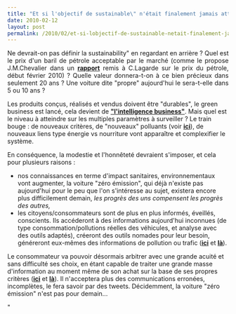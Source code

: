 ```yaml
---
title: "Et si l'objectif de sustainable\" n'était finalement jamais atteint ?\""
date: 2010-02-12
layout: post
permalink: /2010/02/et-si-lobjectif-de-sustainable-netait-finalement-jamais-atteint.html
---
```


<p style="text-align: justify">Ne devrait-on pas définir la sustainability" en regardant en arrière ? Quel est le prix d'un baril de pétrole acceptable par le marché (comme le propose J.M.Chevalier dans un <strong><span style=""text-decoration: underline""><a href=""http://www.economie.gouv.fr/services/rap10/100211rapchevalier.pdf"" target=""_blank"">rapport</a></span></strong> remis à C.Lagarde sur le prix du pétrole, début février 2010) ? Quelle valeur donnera-t-on à ce bien précieux dans seulement 20 ans ? Une voiture dite "propre" aujourd'hui le sera-t-elle dans 5 ou 10 ans ?</p> <p style=""text-align: justify"">Les produits conçus, réalisés et vendus doivent être "durables", le green business est lancé, cela devient de <a href=""http://www.ethicalcorp.com/#EC-left"" target=""_blank"" title=""un exemple ...""><strong>"l'intelligence business"</strong></a>. Mais quel est le niveau à atteindre sur les multiples paramètres à surveiller ? Le train bouge : de nouveaux critères, de "nouveaux" polluants (voir <strong><span style=""text-decoration: underline""><a href=""/2010/02/health-impact-of-traffic-pollution.html"" target=""_blank"">ici</a></span></strong>), de nouveaux liens type énergie vs nourriture vont apparaître et complexifier le système. </p> <p style=""text-align: justify""> </p>  <!--more-->  <p style=""text-align: justify"">En conséquence, la modestie et l'honnêteté devraient s'imposer, et cela pour plusieurs raisons :</p> <ul> <li id=""""> <div style=""text-align: justify"">nos connaissances en terme d'impact sanitaires, environnementaux vont augmenter, la voiture "zéro émission", qui déjà n'existe pas aujourd'hui pour le peu que l'on s'intéresse au sujet, existera encore plus difficilement demain, <em>les progrès des uns compensent les progrès des autres,</em></div></li> <li> <div style=""text-align: justify"">les citoyens/consommateurs sont de plus en plus informés, éveillés, conscients. Ils accéderont à des informations aujourd'hui inconnues (de type consommation/pollutions réelles des véhicules, et analyse avec des outils adaptés), créeront des outils nomades pour leur besoin, généreront eux-mêmes des informations de pollution ou trafic (<strong><span style=""text-decoration: underline""><a href=""http://www.lamontreverte.org/"" target=""_blank"">ici</a></span></strong> et <strong><span style=""text-decoration: underline""><a href=""http://www.routes.tomtom.com"" target=""_blank"">là</a></span></strong>). </div></li> </ul> <p style=""text-align: justify"">Le consommateur va pouvoir désormais arbitrer avec une grande acuité et sans difficulté ses choix, en étant capable de traiter une grande masse d'information au moment même de son achat sur la base de ses propres critères (<strong><span style=""text-decoration: underline""><a href=""/2010/01/quand-viendra-lheure-de-la-connaissance-des-emissions-reelles.html"" target=""_blank"">ici</a></span></strong> et <strong><span style=""text-decoration: underline""><a href=""/2010/01/le-telephone-te-guidera.html"" target=""_blank"">là</a></span></strong>). Il n'acceptera plus des communications erronées, incomplètes, le fera savoir par des tweets. Décidemment, la voiture "zéro émission" n'est pas pour demain...</p>"